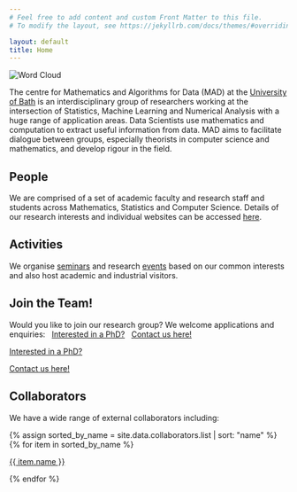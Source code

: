 ```yaml
---
# Feel free to add content and custom Front Matter to this file.
# To modify the layout, see https://jekyllrb.com/docs/themes/#overriding-theme-defaults

layout: default
title: Home
---
```


<div class="row align-items-center">
	<div class="col-xs-12 mx-auto pt-1 mb-3">
		<img class="img-fluid align-self-start" src="{{ site.baseurl }}{{ site.wordcloud }}" alt="Word Cloud">
	</div>
</div>

<!--## Statistics, Machine Learning and Numerical Analysis-->

The centre for Mathematics and Algorithms for Data (MAD) at the [University of Bath](http://www.bath.ac.uk/) is an interdisciplinary group of researchers working at the intersection of Statistics, Machine Learning and Numerical Analysis with a huge range of application areas. Data Scientists use mathematics and computation to extract useful information from data. MAD aims to facilitate dialogue between groups, especially theorists in computer science and mathematics, and develop rigour in the field.

## People

We are comprised of a set of academic faculty and research staff and students across Mathematics, Statistics and Computer Science. Details of our research interests and individual websites can be accessed [here](/people/).

## Activities

We organise [seminars](/seminars/) and research [events](/events/) based on our common interests and also host academic and industrial visitors.

## Join the Team!

<p>Would you like to join our research group? We welcome applications and enquiries:
&nbsp;&nbsp;<a class="btn btn-success d-none d-xl-inline-block" role="button" href="https://www.bath.ac.uk/topics/postgraduate-research/">Interested in a PhD?</a>
&nbsp;&nbsp;<a class="btn btn-success d-none d-xl-inline-block" role="button" href="mailto:t.shardlow@bath.ac.uk?subject=MAD">Contact us here!</a></p>
<div class="row no-gutters pt-2 d-xs-block d-xl-none">
<div class="mb-1 pl-2 pr-2 mx-auto mx-sm-left col-xs-auto">
	<p><a class="btn btn-success" role="button" href="https://www.bath.ac.uk/topics/postgraduate-research/">Interested in a PhD?</a></p>
</div>
<div class="mb-1 pl-2 pr-2 mx-auto mx-sm-left col-xs-auto">
	<p><a class="btn btn-success" role="button" href="mailto:t.shardlow@bath.ac.uk?subject=MAD">Contact us here!</a></p>
</div>
</div>

## Collaborators

We have a wide range of external collaborators including:

<div class="row no-gutters pt-2"><!-- no-gutters mx-auto">-->
{% assign sorted_by_name = site.data.collaborators.list | sort: "name" %}
{% for item in sorted_by_name %}
<div class="mb-1 pl-2 pr-2 mx-auto mx-sm-left col-xs-auto">
	<p><a class="btn btn-secondary" role="button" href="{{ item.url }}">{{ item.name }}</a></p>
</div>
{% endfor %}
</div>

<!--

Welcome to my website.
I am a [Royal Society](https://royalsociety.org) Industry Fellow and work in the
[Department of Computer Science](http://www.bath.ac.uk/comp-sci/) at the
[University of Bath](http://www.bath.ac.uk/) as a Senior Lecturer (Associate Professor)
in Computer Vision, Graphics and Machine Learning.

I also hold an Honorary Associate Professor position in the Vision, Virtual Environments and Computer Graphics Group in the
[Department of Computer Science](http://www.cs.ucl.ac.uk/) at
[University College London](http://www.ucl.ac.uk/)
where I was formerly a Research Associate working with
[Jan Kautz](http://jankautz.com) and
[Simon Prince](https://scholar.google.com/citations?user=fjm67xYAAAAJ&hl=en) 
on synthesizing and editing photorealistic
visual objects funded by the [EPSRC](http://www.epsrc.ac.uk/).

My main area of research involves learning models of shape (2D and 3D) and appearance from images.
In particular, I am interested in performing this in an automatic or interactive fashion that
allows these technologies to be put to use in a variety of applications without requiring
users to have computer vision or graphics expertise. 

I am also interested in machine learning problems where data is scarce or expensive to obtain (e.g. annotations from expert clinicians) and when uncertainty in the resulting output is important (e.g. medical applications). This has led to work on unsupervised (or semi-supervised) learning with Bayesian non-parametric models, in particular Gaussian processes.


Further details may be found on my
<a href="/research/">research page</a> as well as in my <a href="/publications/">publications</a>.

-->
